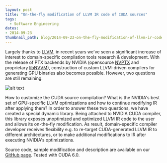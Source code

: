 ```yaml
---
layout: post
title: "On-the-fly modification of LLVM IR code of CUDA sources"
tags:
  - Software Engineering
dates:
- 2014-09-23
thumbnail_path: blog/2014-09-23-on-the-fly-modification-of-llvm-ir-code-of-cuda-sources/nvcc-llvm-ir.png
---
```


Largely thanks to [LLVM](llvm.org), in recent years we've seen a significant increase of interest to domain-specific compilation tools research & development. With the release of PTX backends by NVIDIA (opensource [NVPTX](http://llvm.org/docs/NVPTXUsage.html) and proprietary [libNVVM](https://developer.nvidia.com/cuda-llvm-compiler)), construction of custom LLVM-driven compilers for generating GPU binaries also becomes possible. However, two questions are still remaining:

![alt text](\assets\img\blog\2014-09-23-on-the-fly-modification-of-llvm-ir-code-of-cuda-sources\nvcc-llvm-ir.png "Logo Title Text 1")

How to customize the CUDA source compilation?
What is the NVIDIA's best set of GPU-specific LLVM optimizations and how to continue modifying IR after applying them?
In order to answer these two questions, we have created a special dynamic library. Being attached to NVIDIA CUDA compiler, this library exposes unoptimized and optimized LLVM IR code to the user and allows its on-the-fly modification. As result, domain-specific compiler developer receives flexibility e.g. to re-target CUDA-generated LLVM IR to different architectures, or to make additional modifications to IR after executing NVIDIA's optimizations.

Source code, sample modification and description are available on our [GitHub page](https://github.com/apc-llc/nvcc-llvm-ir/tree/public). Tested with CUDA 6.0.
